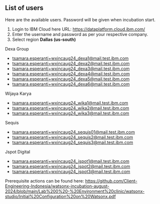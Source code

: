 
## List of users
Here are the available users. Password will be given when incubation start.

1. Login to IBM Cloud here URL: https://dataplatform.cloud.ibm.com/ 
2. Enter the username and password as per your respective company.
3. Select region **Dallas (us-south)**

Dexa Group
- tsamara.esperanti+wxincaug24_dexa1@mail.test.ibm.com
- tsamara.esperanti+wxincaug24_dexa2@mail.test.ibm.com
- tsamara.esperanti+wxincaug24_dexa3@mail.test.ibm.com
- tsamara.esperanti+wxincaug24_dexa4@mail.test.ibm.com
- tsamara.esperanti+wxincaug24_dexa5@mail.test.ibm.com
- tsamara.esperanti+wxincaug24_dexa6@mail.test.ibm.com
  
Wijaya Karya
- tsamara.esperanti+wxincaug24_wika1@mail.test.ibm.com
- tsamara.esperanti+wxincaug24_wika2@mail.test.ibm.com
- tsamara.esperanti+wxincaug24_wika3@mail.test.ibm.com

Sequis
- tsamara.esperanti+wxincaug24_sequis01@mail.test.ibm.com
- tsamara.esperanti+wxincaug24_sequis2@mail.test.ibm.com
- tsamara.esperanti+wxincaug24_sequis3@mail.test.ibm.com

Jspot Digital
- tsamara.esperanti+wxincaug24_jspot1@mail.test.ibm.com
- tsamara.esperanti+wxincaug24_jspot2@mail.test.ibm.com
- tsamara.esperanti+wxincaug24_jspot3@mail.test.ibm.com

Prerequisite actions can be found here: 
https://github.com/Client-Engineering-Indonesia/watsonx-incubation-august-2024/blob/main/Lab%200%20-%20Environment%20clinic/watsonx-studio/Initial%20Configuration%20on%20Watsonx.pdf
